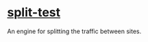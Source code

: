# <a href="https://github.com/armaanrana6/split-test" target="_blank">split-test</a>

An engine for splitting the traffic between sites.

